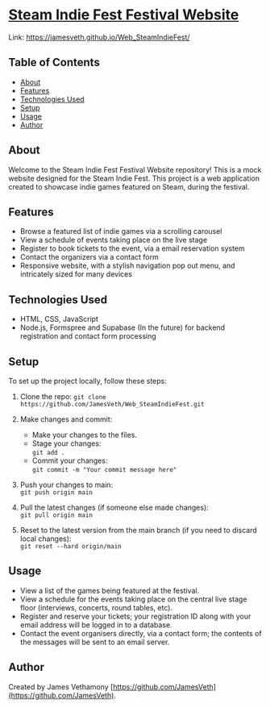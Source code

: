 # [Steam Indie Fest Festival Website](https://github.com/JamesVeth/Web_SteamIndieFest)
Link: https://jamesveth.github.io/Web_SteamIndieFest/

## Table of Contents
- [About](#about)
- [Features](#features)
- [Technologies Used](#technologies-used)
- [Setup](#setup)
- [Usage](#usage)
- [Author](#author)

## About
Welcome to the Steam Indie Fest Festival Website repository! This is a mock website designed for the Steam Indie Fest. 
This project is a web application created to showcase indie games featured on Steam, during the festival.

## Features
- Browse a featured list of indie games via a scrolling carousel
- View a schedule of events taking place on the live stage
- Register to book tickets to the event, via a email reservation system
- Contact the organizers via a contact form
- Responsive website, with a stylish navigation pop out menu, and intricately sized for many devices

## Technologies Used
- HTML, CSS, JavaScript
- Node.js, Formspree and Supabase (In the future) for backend registration and contact form processing

## Setup
To set up the project locally, follow these steps:

1. Clone the repo:
   `git clone https://github.com/JamesVeth/Web_SteamIndieFest.git`

2. Make changes and commit:
   - Make your changes to the files.
   - Stage your changes:  
     `git add .`
   - Commit your changes:  
     `git commit -m "Your commit message here"`
     
3. Push your changes to main:  
     `git push origin main`

4. Pull the latest changes (if someone else made changes):  
     `git pull origin main`
   
6. Reset to the latest version from the main branch (if you need to discard local changes):  
     `git reset --hard origin/main`
     

## Usage
- View a list of the games being featured at the festival.
- View a schedule for the events taking place on the central live stage floor (interviews, concerts, round tables, etc).
- Register and reserve your tickets; your registration ID along with your email address will be logged in to a database.
- Contact the event organisers directly, via a contact form; the contents of the messages will be sent to an email server.

## Author
Created by James Vethamony [https://github.com/JamesVeth](https://github.com/JamesVeth).

